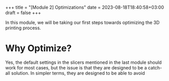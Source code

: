 +++
title = "[Module 2] Optimizations"
date = 2023-08-18T18:40:58+03:00
draft = false
+++

In this module, we will be taking our first steps towards optimizing the 3D printing process.

# Why Optimize?

Yes, the default settings in the slicers mentioned in the last module should work for most cases, but the issue is that they are designed to be a catch-all solution. In simpler terms, they are designed to be able to avoid 
